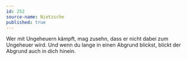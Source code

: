 ```yaml
---
id: 252
source-name: Nietzsche
published: true
---
```


<p>Wer mit Ungeheuern kämpft, mag zusehn, dass er nicht dabei zum Ungeheuer wird. Und wenn du lange in einen Abgrund blickst, blickt der Abgrund auch in dich hinein.</p>


